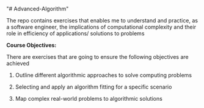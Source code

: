 "# Advanced-Algorithm" 

 The repo contains exercises that enables me to understand and practice, as a software engineer, the implications 
 of computational complexity and their role in efficiency of applications/ solutions to problems 
 
 
 **Course Objectives:**
 
 There are exercises that are going to ensure the following objectives are achieved 
 
 1. Outline different algorithmic approaches to solve computing problems
  
 2. Selecting and apply an algorithm fitting for a specific scenario 
 
 3. Map complex real-world problems to algorithmic solutions